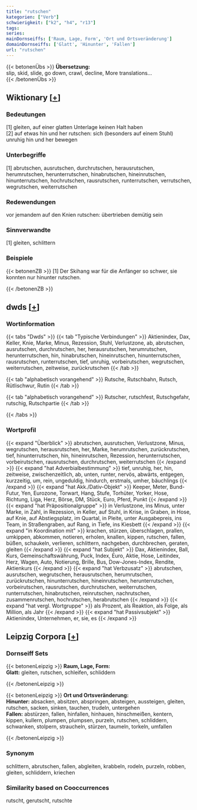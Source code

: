 ```yaml
---
title: "rutschen"
kategorien: ["Verb"]
schwierigkeit: ["k2", "h4", "r13"]
tags:
series:
mainDornseiffs: ['Raum, Lage, Form', 'Ort und Ortsveränderung']
domainDornseiffs: ['Glatt', 'Hinunter', 'Fallen']
url: "rutschen"
---
```


{{< betonenÜbs >}}
**Übersetzung:**  
slip, skid, slide, go down, crawl, decline, More translations...  
{{< /betonenÜbs >}}

## Wiktionary [[+](https://de.wiktionary.org/wiki/rutschen)]

### Bedeutungen
[1] gleiten, auf einer glatten Unterlage keinen Halt haben  
[2] auf etwas hin und her rutschen: sich (besonders auf einem Stuhl) unruhig hin und her bewegen  

### Unterbegriffe
[1] abrutschen, ausrutschen, durchrutschen, herausrutschen, herumrutschen, herunterrutschen, hinabrutschen, hineinrutschen, hinunterrutschen, hochrutschen, rausrutschen, runterrutschen, verrutschen, wegrutschen, weiterrutschen  

### Redewendungen
vor jemandem auf den Knien rutschen: übertrieben demütig sein  

### Sinnverwandte
[1] gleiten, schlittern  

### Beispiele
{{< betonenZB >}}
[1] Der Skihang war für die Anfänger so schwer, sie konnten nur hinunter rutschen.  

{{< /betonenZB >}}


## dwds [[+](https://www.dwds.de/wb/rutschen)]

### Wortinformation
{{< tabs "Dwds" >}}
{{< tab "Typische Verbindungen" >}}
Aktienindex, Dax, Keller, Knie, Marke, Minus, Rezession, Stuhl, Verlustzone, ab, abrutschen, ausrutschen, durchrutschen, her, herausrutschen, herumrutschen, herunterrutschen, hin, hinabrutschen, hineinrutschen, hinunterrutschen, rausrutschen, runterrutschen, tief, unruhig, vorbeirutschen, wegrutschen, weiterrutschen, zeitweise, zurückrutschen
{{< /tab >}}

{{< tab "alphabetisch vorangehend" >}}
Rutsche, Rutschbahn, Rutsch, Rütlischwur, Rutin
{{< /tab >}}

{{< tab "alphabetisch vorangehend" >}}
Rutscher, rutschfest, Rutschgefahr, rutschig, Rutschpartie
{{< /tab >}}

{{< /tabs >}}

### Wortprofil
{{< expand "Überblick" >}} abrutschen, ausrutschen, Verlustzone, Minus, wegrutschen, herausrutschen, her, Marke, herumrutschen, zurückrutschen, tief, hinunterrutschen, hin, hineinrutschen, Rezession, herunterrutschen, vorbeirutschen, rausrutschen, durchrutschen, weiterrutschen {{< /expand >}}
{{< expand "hat Adverbialbestimmung" >}} tief, unruhig, her, hin, zeitweise, zwischenzeitlich, ab, unten, runter, nervös, abwärts, entgegen, kurzzeitig, um, rein, ungeduldig, hindurch, erstmals, umher, bäuchlings {{< /expand >}}
{{< expand "hat Akk./Dativ-Objekt" >}} Keeper, Meter, Bund-Futur, Yen, Eurozone, Torwart, Hang, Stufe, Torhüter, Yorker, Hose, Richtung, Liga, Herz, Börse, DM, Stück, Euro, Pferd, Punkt {{< /expand >}}
{{< expand "hat Präpositionalgruppe" >}} in Verlustzone, ins Minus, unter Marke, in Zahl, in Rezession, in Keller, auf Stuhl, in Krise, in Graben, in Hose, auf Knie, auf Abstiegsplatz, im Quartal, in Pleite, unter Ausgabepreis, ins Team, in Straßengraben, auf Rang, in Tiefe, ins Kiesbett {{< /expand >}}
{{< expand "in Koordination mit" >}} krachen, stürzen, überschlagen, prallen, umkippen, abkommen, notieren, erholen, knallen, kippen, rutschen, fallen, büßen, schaukeln, verlieren, schlittern, nachgeben, durchbrechen, geraten, gleiten {{< /expand >}}
{{< expand "hat Subjekt" >}} Dax, Aktienindex, Ball, Kurs, Gemeinschaftswährung, Puck, Index, Euro, Aktie, Hose, Leitindex, Herz, Wagen, Auto, Notierung, Brille, Bus, Dow-Jones-Index, Rendite, Aktienkurs {{< /expand >}}
{{< expand "hat Verbzusatz" >}} abrutschen, ausrutschen, wegrutschen, herausrutschen, herumrutschen, zurückrutschen, hinunterrutschen, hineinrutschen, herunterrutschen, vorbeirutschen, rausrutschen, durchrutschen, weiterrutschen, runterrutschen, hinabrutschen, reinrutschen, nachrutschen, zusammenrutschen, hochrutschen, herabrutschen {{< /expand >}}
{{< expand "hat vergl. Wortgruppe" >}} als Prozent, als Reaktion, als Folge, als Million, als Jahr {{< /expand >}}
{{< expand "hat Passivsubjekt" >}} Aktienindex, Unternehmen, er, sie, es {{< /expand >}}

## Leipzig Corpora [[+](https://corpora.uni-leipzig.de/en/res?word=rutschen&corpusId=deu_newscrawl-public_2018)]

### Dornseiff Sets
{{< betonenLeipzig >}}
**Raum, Lage, Form:**  
**Glatt:** gleiten, rutschen, schleifen, schliddern  

{{< /betonenLeipzig >}}


{{< betonenLeipzig >}}
**Ort und Ortsveränderung:**  
**Hinunter:** absacken, absitzen, abspringen, absteigen, aussteigen, gleiten, rutschen, sacken, sinken, tauchen, trudeln, untergehen  
**Fallen:** abstürzen, fallen, hinfallen, hinhauen, hinschmeißen, kentern, kippen, kullern, plumpen, plumpsen, purzeln, rutschen, schliddern, schwanken, stolpern, straucheln, stürzen, taumeln, torkeln, umfallen  

{{< /betonenLeipzig >}}

### Synonym
schlittern, abrutschen, fallen, abgleiten, krabbeln, rodeln, purzeln, robben, gleiten, schliddern, kriechen


### Similarity based on Cooccurrences
rutscht, gerutscht, rutschte

